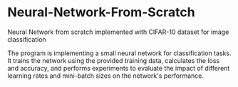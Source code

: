 # Neural-Network-From-Scratch
Neural Network from scratch implemented with CIFAR-10 dataset for image classification

The program is implementing a small neural network for classification tasks. It trains the network using the provided training data, calculates the loss and accuracy, and performs experiments to evaluate the impact of different learning rates and mini-batch sizes on the network's performance.

